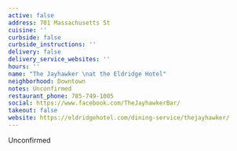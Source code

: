 ```yaml
---
active: false
address: 701 Massachusetts St
cuisine: ''
curbside: false
curbside_instructions: ''
delivery: false
delivery_service_websites: ''
hours: ''
name: "The Jayhawker \nat the Eldridge Hotel"
neighborhood: Downtown
notes: Unconfirmed
restaurant_phone: 785-749-1005
social: https://www.facebook.com/TheJayhawkerBar/
takeout: false
website: https://eldridgehotel.com/dining-service/thejayhawker/
---
```


Unconfirmed